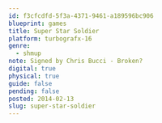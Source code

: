 ```yaml
---
id: f3cfcdfd-5f3a-4371-9461-a189596bc906
blueprint: games
title: Super Star Soldier
platform: turbografx-16
genre:
  - shmup
note: Signed by Chris Bucci - Broken?
digital: true
physical: true
guide: false
pending: false
posted: 2014-02-13
slug: super-star-soldier
---
```

